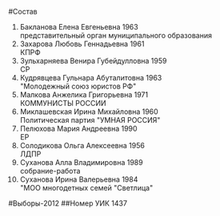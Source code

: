 #Состав
1. Бакланова Елена Евгеньевна 1963   
    представительный орган муниципального образования
2. Захарова Любовь Геннадьевна 1961   
    КПРФ
3. Зульхарняева Венира Губейдулловна 1959   
    СР
4. Кудрявцева Гульнара Абуталитовна 1963   
    "Молодежный союз юристов РФ"
5. Малкова Анжелика Григорьевна 1971   
    КОММУНИСТЫ РОССИИ
6. Миклашевская Ирина Михайловна 1960   
    Политическая партия "УМНАЯ РОССИЯ"
7. Пелюхова Мария Андреевна 1990   
    ЕР
8. Солодикова Ольга Алексеевна 1956   
    ЛДПР
9. Суханова Алла Владимировна 1989   
    собрание-работа
10. Суханова Ирина Валерьевна 1984   
    "МОО многодетных семей "Светлица"

#Выборы-2012
##Номер УИК
1437